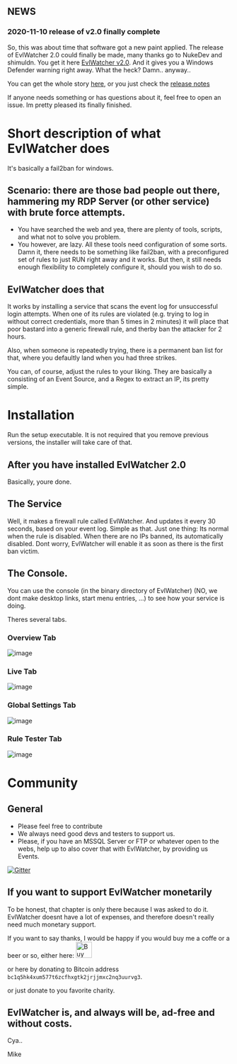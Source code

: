 ## NEWS 

### 2020-11-10 release of v2.0 finally complete
So, this was about time that software got a new paint applied. The release of EvlWatcher 2.0 could finally be made, many thanks go to NukeDev and shimuldn.
You get it here [EvlWatcher v2.0](https://github.com/devnulli/EvlWatcher/raw/master/Versions/v2/EvlWatcher-v2.0%20setup.exe). And it gives you a Windows Defender warning right away. What the heck? Damn.. anyway..

You can get the whole story [here](https://github.com/devnulli/EvlWatcher/commit/aa2ac2ba9b72c194c99e250d1bc1d711d61d25ab), or you just check the [release notes](https://github.com/devnulli/EvlWatcher/blob/master/Versions/v2/EvlWatcher-v2.0%20release%20notes.txt)

If anyone needs something or has questions about it, feel free to open an issue. Im pretty pleased its finally finished.

# Short description of what EvlWatcher does

It's basically a fail2ban for windows. 

## Scenario: there are those bad people out there, hammering my RDP Server (or other service) with brute force attempts.

- You have searched the web and yea, there are plenty of tools, scripts, and what not to solve you problem.
- You however, are lazy. All these tools need configuration of some sorts. Damn it, there needs to be something like fail2ban, with a preconfigured set of rules to just RUN right away and it works. But then, it still needs enough flexibility to completely configure it, should you wish to do so.

## EvlWatcher does that

It works by installing a service that scans the event log for unsuccessful login attempts. When one of its rules are violated (e.g. trying to log in without correct credentials, more than 5 times in 2 minutes) it will place that poor bastard into a generic firewall rule, and therby ban the attacker for 2 hours.

Also, when someone is repeatedly trying, there is a permanent ban list for that, where you defaultly land when you had three strikes.

You can, of course, adjust the rules to your liking. They are basically a consisting of an Event Source, and a Regex to extract an IP, its pretty simple.

# Installation

Run the setup executable. It is not required that you remove previous versions, the installer will take care of that.

## After you have installed EvlWatcher 2.0 

Basically, youre done.

## The Service

Well, it makes a firewall rule called EvlWatcher. And updates it every 30 seconds, based on your event log. Simple as that.
Just one thing: Its normal when the rule is disabled. When there are no IPs banned, its automatically disabled. Dont worry, EvlWatcher will enable it as soon as there is the first ban victim.

## The Console.

You can use the console (in the binary directory of EvlWatcher) (NO, we dont make desktop links, start menu entries, ...) to see how your service is doing.

Theres several tabs.

### Overview Tab

![image](https://user-images.githubusercontent.com/3720480/98728537-eee6be80-2399-11eb-9420-9926cc3704f0.png)

### Live Tab

![image](https://user-images.githubusercontent.com/3720480/98728504-e2626600-2399-11eb-987c-c101a22003e8.png)

### Global Settings Tab

![image](https://user-images.githubusercontent.com/3720480/98728386-bb0b9900-2399-11eb-9792-d3e770334316.png)

### Rule Tester Tab

![image](https://user-images.githubusercontent.com/3720480/98728355-ab8c5000-2399-11eb-918f-3b9a8e316516.png)

# Community

## General
- Please feel free to contribute
- We always need good devs and testers to support us.
- Please, if you have an MSSQL Server or FTP or whatever open to the webs, help up to also cover that with EvlWatcher, by providing us Events.

[![Gitter](https://badges.gitter.im/EvlWatcher/community.svg)](https://gitter.im/EvlWatcher/community?utm_source=badge&utm_medium=badge&utm_campaign=pr-badge)

## If you want to support EvlWatcher monetarily

To be honest, that chapter is only there because I was asked to do it.
EvlWatcher doesnt have a lot of expenses, and therefore doesn't really need much monetary support. 

If you want to say thanks, I would be happy if you would buy me a coffe or a beer or so, either here: 
<a href='https://ko-fi.com/F2F02MKY9' target='_blank'><img height='36' style='border:0px;height:36px;' src='https://cdn.ko-fi.com/cdn/kofi2.png?v=2' border='0' alt='Buy Me a Coffee at ko-fi.com' /></a>

or here by donating to Bitcoin address `bc1q5hk4xum577t6zcfhxgtk2jrjjmxc2nq3uurvg3`.

or just donate to you favorite charity.

## EvlWatcher is, and always will be, ad-free and without costs.

Cya..

Mike


